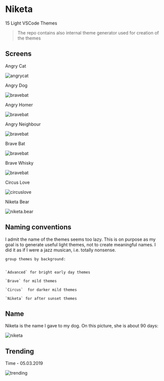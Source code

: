 # Niketa

15 Light VSCode Themes

> The repo contains also internal theme generator used for creation of the themes

## Screens

Angry Cat

![angrycat](https://github.com/selfrefactor/niketa-theme/blob/master/files/angry.cat.png?raw=true)

Angry Dog

![bravebat](https://github.com/selfrefactor/niketa-theme/blob/master/files/angry.dog.png?raw=true)

Angry Homer

![bravebat](https://github.com/selfrefactor/niketa-theme/blob/master/files/angry.homer.png?raw=true)

Angry Neighbour

![bravebat](https://github.com/selfrefactor/niketa-theme/blob/master/files/angry.neighbour.png?raw=true)

Brave Bat

![bravebat](https://github.com/selfrefactor/niketa-theme/blob/master/files/brave.bat.png?raw=true)

Brave Whisky

![bravebat](https://github.com/selfrefactor/niketa-theme/blob/master/files/brave.whisky.png?raw=true)

Circus Love

![circuslove](https://github.com/selfrefactor/niketa-theme/blob/master/files/circus.love.png?raw=true)

Niketa Bear

![niketa.bear](https://github.com/selfrefactor/niketa-theme/blob/master/files/niketa.bear.png?raw=true)

## Naming conventions

I admit the name of the themes seems too lazy. This is on purpose as my goal is to generate useful light themes, not to create meaningful names.
I did it as if I were a jazz musican, i.e. totally nonsense.

```
group themes by background:


`Advanced` for bright early day themes

`Brave` for mild themes

`Circus`  for darker mild themes

`Niketa` for after sunset themes
```

## Name

Niketa is the name I gave to my dog. On this picture, she is about 90 days:

![niketa](https://github.com/selfrefactor/niketa-theme/blob/master/files/niketa.jpg?raw=true)

## Trending

Time - 05.03.2019

![trending](https://github.com/selfrefactor/niketa-theme/blob/master/files/trending.png?raw=true)
